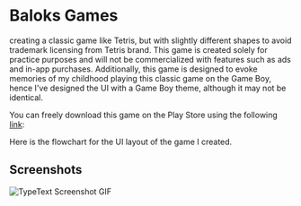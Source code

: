 Baloks Games
=========================

creating a classic game like Tetris, but with slightly different shapes to avoid trademark licensing from Tetris brand. This game is created solely for practice purposes and will not be commercialized with features such as ads and in-app purchases. Additionally, this game is designed to evoke memories of my childhood playing this classic game on the Game Boy, hence I've designed the UI with a Game Boy theme, although it may not be identical.

You can freely download this game on the Play Store using the following [link](https://play.google.com/store/apps/details?id=com.dailyhopeless.baloks):

Here is the flowchart for the UI layout of the game I created.


Screenshots
--------
![TypeText Screenshot GIF](https://github.com/redbluegames/unity-text-typer/blob/master/README-Images/ss_chat_watermarked.gif)